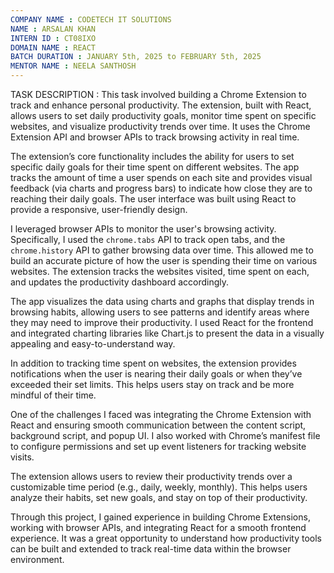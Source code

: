 ```yaml
---
COMPANY NAME : CODETECH IT SOLUTIONS
NAME : ARSALAN KHAN
INTERN ID : CT08IXO
DOMAIN NAME : REACT
BATCH DURATION : JANUARY 5th, 2025 to FEBRUARY 5th, 2025
MENTOR NAME : NEELA SANTHOSH
---
```


TASK DESCRIPTION : This task involved building a Chrome Extension to track and enhance personal productivity. The extension, built with React, allows users to set daily productivity goals, monitor time spent on specific websites, and visualize productivity trends over time. It uses the Chrome Extension API and browser APIs to track browsing activity in real time.

The extension’s core functionality includes the ability for users to set specific daily goals for their time spent on different websites. The app tracks the amount of time a user spends on each site and provides visual feedback (via charts and progress bars) to indicate how close they are to reaching their daily goals. The user interface was built using React to provide a responsive, user-friendly design.

I leveraged browser APIs to monitor the user's browsing activity. Specifically, I used the `chrome.tabs` API to track open tabs, and the `chrome.history` API to gather browsing data over time. This allowed me to build an accurate picture of how the user is spending their time on various websites. The extension tracks the websites visited, time spent on each, and updates the productivity dashboard accordingly.

The app visualizes the data using charts and graphs that display trends in browsing habits, allowing users to see patterns and identify areas where they may need to improve their productivity. I used React for the frontend and integrated charting libraries like Chart.js to present the data in a visually appealing and easy-to-understand way.

In addition to tracking time spent on websites, the extension provides notifications when the user is nearing their daily goals or when they’ve exceeded their set limits. This helps users stay on track and be more mindful of their time.

One of the challenges I faced was integrating the Chrome Extension with React and ensuring smooth communication between the content script, background script, and popup UI. I also worked with Chrome’s manifest file to configure permissions and set up event listeners for tracking website visits.

The extension allows users to review their productivity trends over a customizable time period (e.g., daily, weekly, monthly). This helps users analyze their habits, set new goals, and stay on top of their productivity.

Through this project, I gained experience in building Chrome Extensions, working with browser APIs, and integrating React for a smooth frontend experience. It was a great opportunity to understand how productivity tools can be built and extended to track real-time data within the browser environment.

